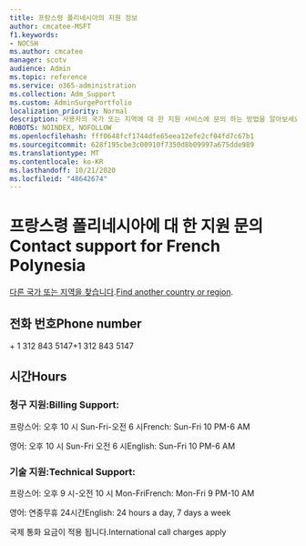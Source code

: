 ```yaml
---
title: 프랑스령 폴리네시아의 지원 정보
author: cmcatee-MSFT
f1.keywords:
- NOCSH
ms.author: cmcatee
manager: scotv
audience: Admin
ms.topic: reference
ms.service: o365-administration
ms.collection: Adm_Support
ms.custom: AdminSurgePortfolio
localization_priority: Normal
description: 사용자의 국가 또는 지역에 대 한 지원 서비스에 문의 하는 방법을 알아보세요.
ROBOTS: NOINDEX, NOFOLLOW
ms.openlocfilehash: fff0648fcf1744dfe65eea12efe2cf04fd7c67b1
ms.sourcegitcommit: 628f195cbe3c00910f7350d8b09997a675dde989
ms.translationtype: MT
ms.contentlocale: ko-KR
ms.lasthandoff: 10/21/2020
ms.locfileid: "48642674"
---
```

# <a name="contact-support-for-french-polynesia"></a><span data-ttu-id="98a8f-103">프랑스령 폴리네시아에 대 한 지원 문의</span><span class="sxs-lookup"><span data-stu-id="98a8f-103">Contact support for French Polynesia</span></span>

<span data-ttu-id="98a8f-104">[다른 국가 또는 지역을 찾습니다](../contact-support-for-business-products.md).</span><span class="sxs-lookup"><span data-stu-id="98a8f-104">[Find another country or region](../contact-support-for-business-products.md).</span></span>

## <a name="phone-number"></a><span data-ttu-id="98a8f-105">전화 번호</span><span class="sxs-lookup"><span data-stu-id="98a8f-105">Phone number</span></span>
<span data-ttu-id="98a8f-106">+ 1 312 843 5147</span><span class="sxs-lookup"><span data-stu-id="98a8f-106">+1 312 843 5147</span></span>

## <a name="hours"></a><span data-ttu-id="98a8f-107">시간</span><span class="sxs-lookup"><span data-stu-id="98a8f-107">Hours</span></span>
### <a name="billing-support"></a><span data-ttu-id="98a8f-108">청구 지원:</span><span class="sxs-lookup"><span data-stu-id="98a8f-108">Billing Support:</span></span>

<span data-ttu-id="98a8f-109">프랑스어: 오후 10 시 Sun-Fri-오전 6 시</span><span class="sxs-lookup"><span data-stu-id="98a8f-109">French: Sun-Fri 10 PM-6 AM</span></span>

<span data-ttu-id="98a8f-110">영어: 오후 10 시 Sun-Fri 오전 6 시</span><span class="sxs-lookup"><span data-stu-id="98a8f-110">English: Sun-Fri 10 PM-6 AM</span></span>

### <a name="technical-support"></a><span data-ttu-id="98a8f-111">기술 지원:</span><span class="sxs-lookup"><span data-stu-id="98a8f-111">Technical Support:</span></span>

<span data-ttu-id="98a8f-112">프랑스어: 오후 9 시-오전 10 시 Mon-Fri</span><span class="sxs-lookup"><span data-stu-id="98a8f-112">French: Mon-Fri 9 PM-10 AM</span></span>

<span data-ttu-id="98a8f-113">영어: 연중무휴 24시간</span><span class="sxs-lookup"><span data-stu-id="98a8f-113">English: 24 hours a day, 7 days a week</span></span>

<span data-ttu-id="98a8f-114">국제 통화 요금이 적용 됩니다.</span><span class="sxs-lookup"><span data-stu-id="98a8f-114">International call charges apply</span></span>

